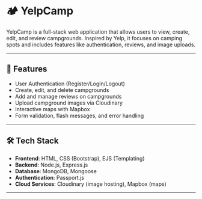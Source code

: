 # 🏕️ YelpCamp

YelpCamp is a full-stack web application that allows users to view, create, edit, and review campgrounds. Inspired by Yelp, it focuses on camping spots and includes features like authentication, reviews, and image uploads.

---

## 🚀 Features

- User Authentication (Register/Login/Logout)
- Create, edit, and delete campgrounds
- Add and manage reviews on campgrounds
- Upload campground images via Cloudinary
- Interactive maps with Mapbox
- Form validation, flash messages, and error handling

---

## 🛠️ Tech Stack

- **Frontend**: HTML, CSS (Bootstrap), EJS (Templating)
- **Backend**: Node.js, Express.js
- **Database**: MongoDB, Mongoose
- **Authentication**: Passport.js
- **Cloud Services**: Cloudinary (image hosting), Mapbox (maps)

---


